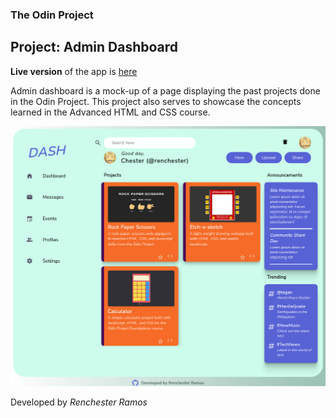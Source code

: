 ### The Odin Project

## Project: Admin Dashboard

**Live version** of the app is [here](https://renchester.github.io/top-dashboard/)

Admin dashboard is a mock-up of a page displaying the past projects done in the Odin Project. This project also serves to showcase the concepts learned in the Advanced HTML and CSS course.

![view of the page](img/dashboard-view.png)

Developed by _Renchester Ramos_
